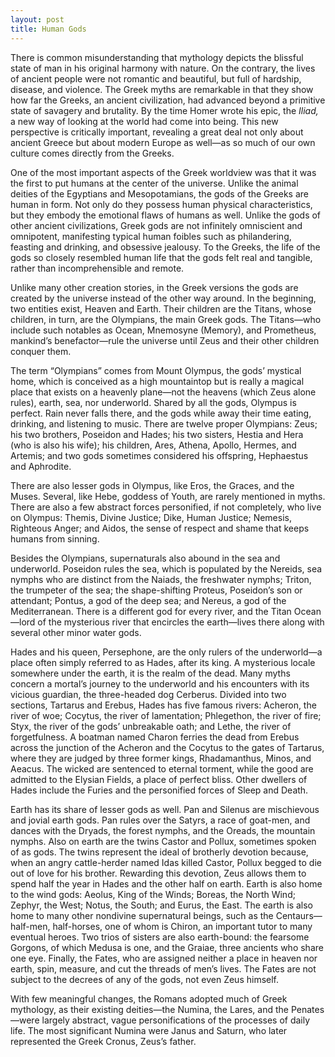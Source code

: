 ```yaml
---
layout: post
title: Human Gods
---
```

There is  common misunderstanding that mythology depicts the blissful state of man in his original harmony with nature. On the contrary, the lives of ancient people were not romantic and beautiful, but full of hardship, disease, and violence. The Greek myths are remarkable in that they show how far the Greeks, an ancient civilization, had advanced beyond a primitive state of savagery and brutality. By the time Homer wrote his epic, the _Iliad,_ a new way of looking at the world had come into being. This new perspective is critically important, revealing a great deal not only about ancient Greece but about modern Europe as well—as so much of our own culture comes directly from the Greeks.

One of the most important aspects of the Greek worldview was that it was the first to put humans at the center of the universe. Unlike the animal deities of the Egyptians and Mesopotamians, the gods of the Greeks are human in form. Not only do they possess human physical characteristics, but they embody the emotional flaws of humans as well. Unlike the gods of other ancient civilizations, Greek gods are not infinitely omniscient and omnipotent, manifesting typical human foibles such as philandering, feasting and drinking, and obsessive jealousy. To the Greeks, the life of the gods so closely resembled human life that the gods felt real and tangible, rather than incomprehensible and remote.

Unlike many other creation stories, in the Greek versions the gods are created by the universe instead of the other way around. In the beginning, two entities exist, Heaven and Earth. Their children are the Titans, whose children, in turn, are the Olympians, the main Greek gods. The Titans—who include such notables as Ocean, Mnemosyne (Memory), and Prometheus, mankind’s benefactor—rule the universe until Zeus and their other children conquer them.

The term “Olympians” comes from Mount Olympus, the gods’ mystical home, which is conceived as a high mountaintop but is really a magical place that exists on a heavenly plane—not the heavens (which Zeus alone rules), earth, sea, nor underworld. Shared by all the gods, Olympus is perfect. Rain never falls there, and the gods while away their time eating, drinking, and listening to music. There are twelve proper Olympians: Zeus; his two brothers, Poseidon and Hades; his two sisters, Hestia and Hera (who is also his wife); his children, Ares, Athena, Apollo, Hermes, and Artemis; and two gods sometimes considered his offspring, Hephaestus and Aphrodite.

There are also lesser gods in Olympus, like Eros, the Graces, and the Muses. Several, like Hebe, goddess of Youth, are rarely mentioned in myths. There are also a few abstract forces personified, if not completely, who live on Olympus: Themis, Divine Justice; Dike, Human Justice; Nemesis, Righteous Anger; and Aidos, the sense of respect and shame that keeps humans from sinning.

Besides the Olympians, supernaturals also abound in the sea and underworld. Poseidon rules the sea, which is populated by the Nereids, sea nymphs who are distinct from the Naiads, the freshwater nymphs; Triton, the trumpeter of the sea; the shape-shifting Proteus, Poseidon’s son or attendant; Pontus, a god of the deep sea; and Nereus, a god of the Mediterranean. There is a different god for every river, and the Titan Ocean—lord of the mysterious river that encircles the earth—lives there along with several other minor water gods.

Hades and his queen, Persephone, are the only rulers of the underworld—a place often simply referred to as Hades, after its king. A mysterious locale somewhere under the earth, it is the realm of the dead. Many myths concern a mortal’s journey to the underworld and his encounters with its vicious guardian, the three-headed dog Cerberus. Divided into two sections, Tartarus and Erebus, Hades has five famous rivers: Acheron, the river of woe; Cocytus, the river of lamentation; Phlegethon, the river of fire; Styx, the river of the gods’ unbreakable oath; and Lethe, the river of forgetfulness. A boatman named Charon ferries the dead from Erebus across the junction of the Acheron and the Cocytus to the gates of Tartarus, where they are judged by three former kings, Rhadamanthus, Minos, and Aeacus. The wicked are sentenced to eternal torment, while the good are admitted to the Elysian Fields, a place of perfect bliss. Other dwellers of Hades include the Furies and the personified forces of Sleep and Death.

Earth has its share of lesser gods as well. Pan and Silenus are mischievous and jovial earth gods. Pan rules over the Satyrs, a race of goat-men, and dances with the Dryads, the forest nymphs, and the Oreads, the mountain nymphs. Also on earth are the twins Castor and Pollux, sometimes spoken of as gods. The twins represent the ideal of brotherly devotion because, when an angry cattle-herder named Idas killed Castor, Pollux begged to die out of love for his brother. Rewarding this devotion, Zeus allows them to spend half the year in Hades and the other half on earth. Earth is also home to the wind gods: Aeolus, King of the Winds; Boreas, the North Wind; Zephyr, the West; Notus, the South; and Eurus, the East. The earth is also home to many other nondivine supernatural beings, such as the Centaurs—half-men, half-horses, one of whom is Chiron, an important tutor to many eventual heroes. Two trios of sisters are also earth-bound: the fearsome Gorgons, of which Medusa is one, and the Graiae, three ancients who share one eye. Finally, the Fates, who are assigned neither a place in heaven nor earth, spin, measure, and cut the threads of men’s lives. The Fates are not subject to the decrees of any of the gods, not even Zeus himself.

With few meaningful changes, the Romans adopted much of Greek mythology, as their existing deities—the Numina, the Lares, and the Penates—were largely abstract, vague personifications of the processes of daily life. The most significant Numina were Janus and Saturn, who later represented the Greek Cronus, Zeus’s father.

